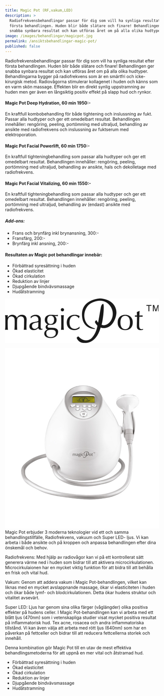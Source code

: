 ```yaml
---
title: Magic Pot (RF,vakum,LED)
description: >
  Radiofrekvensbehandlingar passar för dig som vill ha synliga resultat efter
  första behandlingen. Huden blir både slätare och finare! Behandlingen ger
  snabba synbara resultat och kan utföras året om på alla olika hudtyper. 
image: /images/behandlingar/magicpot.jpg
permalink: /ansiktsbehandlingar-magic-pot/
published: false
---
```

Radiofrekvensbehandlingar passar för dig som vill ha synliga resultat efter första behandlingen. Huden blir både slätare och finare\! Behandlingen ger snabba synbara resultat och kan utföras året om på alla olika hudtyper. Behandlingarna bygger på radiofrekvens som är en smärtfri och icke-kirurgisk metod. Radiovågorna stimulerar kollagenet i huden och känns som en varm skön massage. Effekten blir en direkt synlig uppstramning av huden men ger även en långsiktig positiv effekt på slapp hud och rynkor.

#### Magic Pot Deep Hydration, 60 min 1950:-

En kraftfull kombobehandling för både tightening och inslussning av fukt. Passar alla hudtyper och ger ett omedelbart resultat. Behandlingen innehåller: rengöring, peeling, portömning med ultraljud, behandling av ansikte med radiofrekvens och inslussning av fuktserum med elektroporation.

#### Magic Pot Facial Powerlift, 60 min 1750:-

En kraftfull tighteningbehandling som passar alla hudtyper och ger ett omedelbart resultat. Behandlingen innehåller: rengöring, peeling, portömning med ultraljud, behandling av ansikte, hals och dekolletage med radiofrekvens.

#### Magic Pot Facial Vitalizing, 60 min 1550:-

En kraftfull tighteningbehandling som passar alla hudtyper och ger ett omedelbart resultat. Behandlingen innehåller: rengöring, peeling, portömning med ultraljud, behandling av (endast) ansikte med radiofrekvens.

##### Add-ons:

* Frans och brynfärg inkl brynansning, 300:-
* Fransfärg, 200:-
* Brynfärg inkl ansning, 200:-

#### Resultaten av Magic pot behandlingar innebär:

* Förbättrad syresättning i huden
* Ökad elasticitet
* Ökad cirkulation
* Reduktion av linjer
* Djupgående bindvävsmassage
* Hudåtstramning

![16A67B44-1972-4BA5-BF31-1327F80827DC](/images/arkivbilder/16a67b44-1972-4ba5-bf31-1327f80827dc.png?w=300)

![6AD3F1F2-8EDE-4649-B20B-CD235D480554](/images/arkivbilder/6ad3f1f2-8ede-4649-b20b-cd235d480554.jpeg?w=510) Magic Pot erbjuder 3 moderna teknologier vid ett och samma behandlingstillfälle, Radiofrekvens, vakuum och Super LED- ljus. Vi kan arbeta i både ansikte och på kroppen och anpassa behandlingen efter dina önskemål och behov.

Radiofrekvens: Med hjälp av radiovågor kan vi på ett kontrollerat sätt generera värme ned i huden som bidrar till att aktivera microcirkulationen. Microcirkulaionen har en mycket viktig funktion för att bidra till att behålla en frisk och vital hud.

Vakum: Genom att addera vakum i Magic Pot-behandlingen, vilket kan liknas med en mycket avslappnande massage, ökar vi elasticiteten i huden och ökar både lymf- och blodcirkulationen. Detta ökar hudens struktur och vitalitet avsevärt.

Super LED: Ljus har genom sina olika färger (våglängder) olika positiva effekter på hudens celler. I Magic Pot-behandlingen kan vi arbeta med ett blått ljus (470nm) som i vetenskapliga studier visat mycket positiva resultat på inflammatorisk hud. Tex acne, rosacea och andra inflammatoriska tillstånd. Vi kan även välja att arbeta med rött ljus (640nm) som har en påverkan på fettceller och bidrar till att reducera fettcellerna storlek och innehåll.

Denna kombination gör Magic Pot till en utav de mest effektiva behandlingsmetoderna för att uppnå en mer vital och åtstramad hud.

* Förbättrad syresättning i huden
* Ökad elasticitet
* Ökad cirkulation
* Reduktion av linjer
* Djupgående bindvävsmassage
* Hudåtstramning